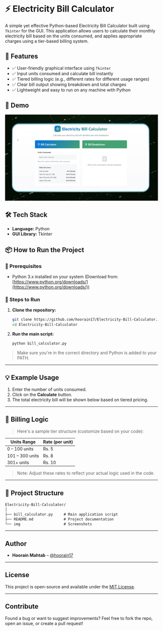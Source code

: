# ⚡ Electricity Bill Calculator

A simple yet effective Python-based Electricity Bill Calculator built using `Tkinter` for the GUI. This application allows users to calculate their monthly electricity bill based on the units consumed, and applies appropriate charges using a tier-based billing system.

## 📌 Features

* ✅ User-friendly graphical interface using `Tkinter`
* ✅ Input units consumed and calculate bill instantly
* ✅ Tiered billing logic (e.g., different rates for different usage ranges)
* ✅ Clear bill output showing breakdown and total charges
* ✅ Lightweight and easy to run on any machine with Python

## 💽 Demo

![App Screenshot](https://github.com/hoorain17/Electricity-Bill-Calculator/blob/main/featured%20image%20(1).jpg)


## 🛠️ Tech Stack

* **Language:** Python
* **GUI Library:** Tkinter

## 📦 How to Run the Project

### 🔧 Prerequisites

* Python 3.x installed on your system
  (Download from: [https://www.python.org/downloads/](https://www.python.org/downloads/))

### 🚀 Steps to Run

1. **Clone the repository:**

   ```bash
   git clone https://github.com/hoorain17/Electricity-Bill-Calculator.git
   cd Electricity-Bill-Calculator
   ```

2. **Run the main script:**

   ```bash
   python bill_calculator.py
   ```

> Make sure you're in the correct directory and Python is added to your PATH.

---

## 💡 Example Usage

1. Enter the number of units consumed.
2. Click on the **Calculate** button.
3. The total electricity bill will be shown below based on tiered pricing.

---

## 🧼 Billing Logic

> Here's a sample tier structure (customize based on your code):

| Units Range     | Rate (per unit) |
| --------------- | --------------- |
| 0 – 100 units   | Rs. 5           |
| 101 – 300 units | Rs. 8           |
| 301+ units      | Rs. 10          |

> Note: Adjust these rates to reflect your actual logic used in the code.

---

## 📁 Project Structure

```
Electricity-Bill-Calculator/
│
├── bill_calculator.py     # Main application script
├── README.md              # Project documentation
└── img                    # Screenshots
```

---

## Author

* **Hoorain Mahtab** – [@hoorain17](https://github.com/hoorain17)

---

## License

This project is open-source and available under the [MIT License](LICENSE).

---

## Contribute

Found a bug or want to suggest improvements?
Feel free to fork the repo, open an issue, or create a pull request!
